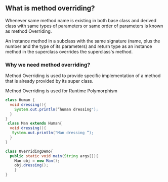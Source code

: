 ## What is method overriding?
Whenever same method name is existing in both base class and derived class with same types of parameters or same order of parameters is known as method Overriding. 

An instance method in a subclass with the same signature (name, plus the number and the type of its parameters) and return type as an instance method in the superclass overrides the superclass's method.

### Why we need method overriding?
Method Overriding is used to provide specific implementation of a method that is already provided by its super class.

Method Overriding is used for Runtime Polymorphism

```java
class Human { 
  void dressing(){
    System.out.println(“human dressing");
  }  
}  
 class Man extends Human{  
  void dressing(){
   System.out.println("Man dressing ”);
  }
}

class OverridingDemo{  
  public static void main(String args[]){  
    Man obj = new Man();  
    obj.dressing();  
    }
}

```
